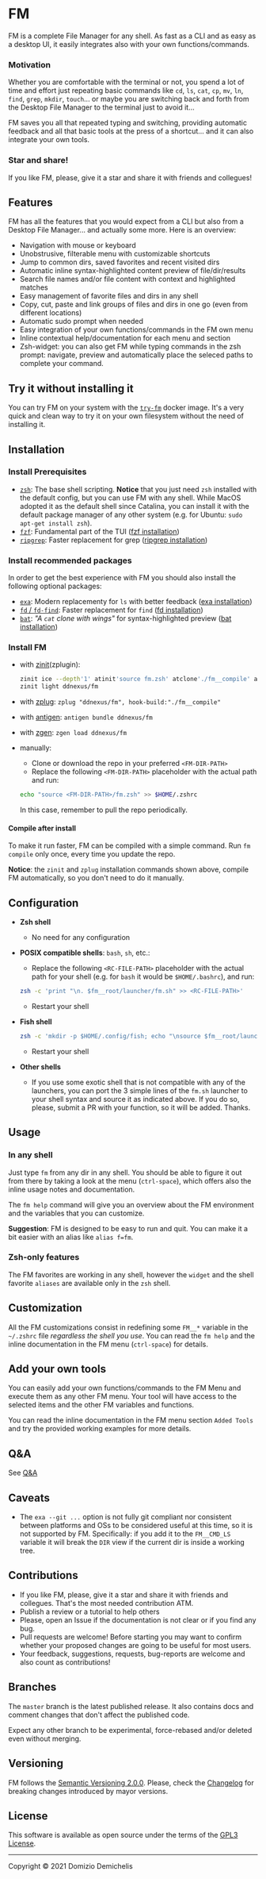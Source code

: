 # FM

FM is a complete File Manager for any shell. As fast as a CLI and as easy as a desktop UI, it easily integrates also with your own functions/commands.

### Motivation

Whether you are comfortable with the terminal or not, you spend a lot of time and effort just repeating basic commands like `cd`, `ls`, `cat`, `cp`, `mv`, `ln`, `find`, `grep`, `mkdir`, `touch`... or maybe you are switching back and forth from the Desktop File Manager to the terminal just to avoid it...

FM saves you all that repeated typing and switching, providing automatic feedback and all that basic tools at the press of a shortcut... and it can also integrate your own tools.

### Star and share!

If you like FM, please, give it a star and share it with friends and collegues!

## Features

FM has all the features that you would expect from a CLI but also from a Desktop File Manager... and actually some more. Here is an overview:

- Navigation with mouse or keyboard
- Unobstrusive, filterable menu with customizable shortcuts
- Jump to common dirs, saved favorites and recent visited dirs
- Automatic inline syntax-highlighted content preview of file/dir/results
- Search file names and/or file content with context and highlighted matches
- Easy management of favorite files and dirs in any shell
- Copy, cut, paste and link groups of files and dirs in one go (even from different locations)
- Automatic sudo prompt when needed
- Easy integration of your own functions/commands in the FM own menu
- Inline contextual help/documentation for each menu and section
- Zsh-widget: you can also get FM while typing commands in the zsh prompt: navigate, preview and automatically place the seleced paths to complete your command.

## Try it without installing it

You can try FM on your system with the [`try-fm`](https://github.com/ddnexus/fm/tree/master/try-fm) docker image. It's a very quick and clean way to try it on your own filesystem without the need of installing it.

## Installation

### Install Prerequisites

- [`zsh`](https://www.zsh.org): The base shell scripting. **Notice** that you just need `zsh` installed with the default config, but you can use FM with any shell. While MacOS adopted it as the default shell since Catalina, you can install it with the default package manager of any other system (e.g. for Ubuntu: `sudo apt-get install zsh`).
- [`fzf`](https://github.com/junegunn/fzf): Fundamental part of the TUI ([fzf installation](https://github.com/junegunn/fzf#installation))
- [`ripgrep`](https://github.com/BurntSushi/ripgrep): Faster replacement for grep ([ripgrep installation](https://github.com/BurntSushi/ripgrep#installation))

### Install recommended packages

In order to get the best experience with FM you should also install the following optional packages:

- [`exa`](https://github.com/ogham/exa): Modern replacementy for `ls` with better feedback ([exa installation](https://the.exa.website/install))
- [`fd` / `fd-find`](https://github.com/sharkdp/fd): Faster replacement for `find` ([fd installation](https://github.com/sharkdp/fd#installation))
- [`bat`](https://github.com/sharkdp/bat): _"A `cat` clone with wings"_ for syntax-highlighted preview ([bat installation](https://github.com/sharkdp/bat#installation))

### Install FM

- with [zinit](https://github.com/zdharma/zinit)(zplugin):
  ```zsh
  zinit ice --depth'1' atinit'source fm.zsh' atclone'./fm__compile' atpull'%atclone'
  zinit light ddnexus/fm
  ```
- with [zplug](https://github.com/zplug/zplug): `zplug "ddnexus/fm", hook-build:"./fm__compile"`
- with [antigen](https//github.com/zsh-users/antigen): `antigen bundle ddnexus/fm`
- with [zgen](https://github.com/tarjoilija/zgen): `zgen load ddnexus/fm`
- manually:
  - Clone or download the repo in your preferred `<FM-DIR-PATH>`
  - Replace the following `<FM-DIR-PATH>` placeholder with the actual path  and run:

  ```sh
  echo "source <FM-DIR-PATH>/fm.zsh" >> $HOME/.zshrc
  ```
  In this case, remember to pull the repo periodically.

#### Compile after install

To make it run faster, FM can be compiled with a simple command.
Run `fm compile` only once, every time you update the repo.

**Notice**: the `zinit` and `zplug` installation commands shown above, compile FM automatically, so you don't need to do it manually.

## Configuration

- **Zsh shell**
  - No need for any configuration

- **POSIX compatible shells**: `bash`, `sh`, etc.:
  - Replace the following `<RC-FILE-PATH>` placeholder with the actual path for your shell (e.g. for `bash` it would be `$HOME/.bashrc`), and run:

  ```sh
  zsh -c 'print "\n. $fm__root/launcher/fm.sh" >> <RC-FILE-PATH>'
  ```
  - Restart your shell

- **Fish shell**

  ```sh
  zsh -c 'mkdir -p $HOME/.config/fish; echo "\nsource $fm__root/launcher/fm.fish" >> $HOME/.config/fish/config.fish'
  ```
  - Restart your shell

- **Other shells**
  - If you use some exotic shell that is not compatible with any of the launchers, you can port the 3 simple lines of the `fm.sh` launcher to your shell syntax and source it as indicated above. If you do so, please, submit a PR with your function, so it will be added. Thanks.

## Usage

### In any shell

Just type `fm` from any dir in any shell. You should be able to figure it out from there by taking a look at the menu (`ctrl-space`), which offers also the inline usage notes and documentation.

The `fm help` command will give you an overview about the FM environment and the variables that you can customize.

**Suggestion**: FM is designed to be easy to run and quit. You can make it a bit easier with an alias like `alias f=fm`.

### Zsh-only features

The FM favorites are working in any shell, however the `widget` and the shell favorite `aliases` are available only in the `zsh` shell.

## Customization

All the FM customizations consist in redefining some `FM__*` variable in the `~/.zshrc` file _regardless the shell you use_. You can read the `fm help` and the inline documentation in the FM menu (`ctrl-space`) for details.

## Add your own tools

You can easily add your own functions/commands to the FM Menu and execute them as any other FM menu. Your tool will have access to the selected items and the other FM variables and functions.

You can read the inline documentation in the FM menu section `Added Tools` and try the provided working examples for more details.

## Q&A

See [Q&A](https://github.com/ddnexus/fm/tree/master/try-fm#qa)

## Caveats

- The `exa --git ...` option is not fully git compliant nor consistent between platforms and OSs to be considered useful at this time, so it is not supported by FM. Specifically: if you add it to the `FM__CMD_LS` variable it will break the `DIR` view if the current dir is inside a working tree.

## Contributions

- If you like FM, please, give it a star and share it with friends and collegues. That's the most needed contribution ATM.
- Publish a review or a tutorial to help others
- Please, open an Issue if the documentation is not clear or if you find any bug.
- Pull requests are welcome! Before starting you may want to confirm whether your proposed changes are going to be useful for most users.
- Your feedback, suggestions, requests, bug-reports are welcome and also count as contributions!

## Branches

 The `master` branch is the latest published release. It also contains docs and comment changes that don't affect the published code.

Expect any other branch to be experimental, force-rebased and/or deleted even without merging.

## Versioning

 FM follows the [Semantic Versioning 2.0.0](https://semver.org/). Please, check the [Changelog](https://github.com/ddnexus/fm/blob/master/CHANGELOG.md) for breaking changes introduced by mayor versions.

## License

This software is available as open source under the terms of the [GPL3 License](https://www.gnu.org/licenses/gpl-3.0.en.html).

---

Copyright &copy; 2021 Domizio Demichelis
